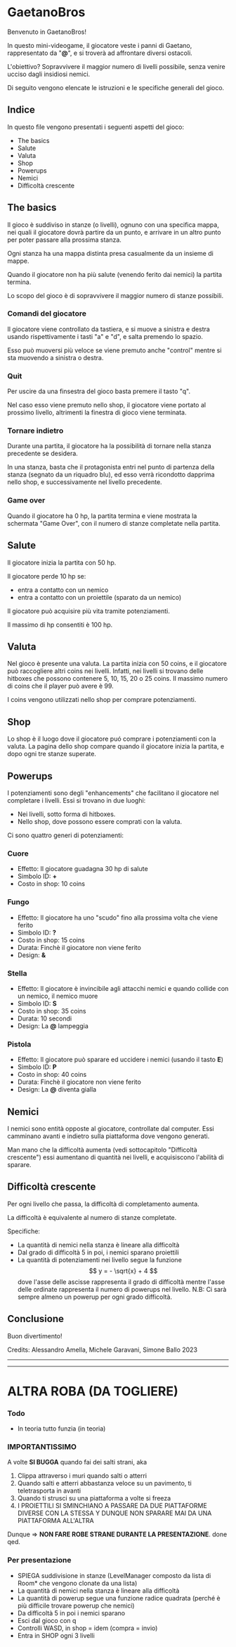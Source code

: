 # GaetanoBros

Benvenuto in GaetanoBros!

In questo mini-videogame, il giocatore veste i panni di Gaetano, rappresentato da "**@**", e si troverà ad affrontare diversi ostacoli.

L'obiettivo? Sopravvivere il maggior numero di livelli possibile, senza venire ucciso dagli insidiosi nemici.

Di seguito vengono elencate le istruzioni e le specifiche generali del gioco.

## Indice

In questo file vengono presentati i seguenti aspetti del gioco:
* The basics
* Salute
* Valuta
* Shop
* Powerups
* Nemici
* Difficoltà crescente

## The basics

Il gioco è suddiviso in stanze (o livelli), ognuno con una specifica mappa, nei quali il giocatore dovrà partire da un punto, e arrivare in un altro punto per poter passare alla prossima stanza.

Ogni stanza ha una mappa distinta presa casualmente da un insieme di mappe.

Quando il giocatore non ha più salute (venendo ferito dai nemici) la partita termina.

Lo scopo del gioco è di sopravvivere il maggior numero di stanze possibili.

### Comandi del giocatore
Il giocatore viene controllato da tastiera, e si muove a sinistra e destra usando rispettivamente i tasti "a" e "d", e salta premendo lo spazio.

Esso può muoversi più veloce se viene premuto anche "control" mentre si sta muovendo a sinistra o destra.

### Quit
Per uscire da una finsestra del gioco basta premere il tasto "q".

Nel caso esso viene premuto nello shop, il giocatore viene portato al prossimo livello, altrimenti la finestra di gioco viene terminata.

### Tornare indietro
Durante una partita, il giocatore ha la possibilità di tornare nella stanza precedente se desidera.

In una stanza, basta che il protagonista entri nel punto di partenza della stanza (segnato da un riquadro blu), ed esso verrà ricondotto dapprima nello shop, e successivamente nel livello precedente.

### Game over
Quando il giocatore ha 0 hp, la partita termina e viene mostrata la schermata "Game Over", con il numero di stanze completate nella partita.

## Salute

Il giocatore inizia la partita con 50 hp.

Il giocatore perde 10 hp se:
* entra a contatto con un nemico
* entra a contatto con un proiettile (sparato da un nemico)

Il giocatore può acquisire più vita tramite potenziamenti.

Il massimo di hp consentiti è 100 hp.

## Valuta

Nel gioco è presente una valuta. La partita inizia con 50 coins, e il giocatore può raccogliere altri coins nei livelli. Infatti, nei livelli si trovano delle hitboxes che possono contenere 5, 10, 15, 20 o 25 coins. Il massimo numero di coins che il player può avere è 99.

I coins vengono utilizzati nello shop per comprare potenziamenti.

## Shop

Lo shop è il luogo dove il giocatore puó comprare i potenziamenti con la valuta. La pagina dello shop compare quando il giocatore inizia la partita, e dopo ogni tre stanze superate.

## Powerups

I potenziamenti sono degli "enhancements" che facilitano il giocatore nel completare i livelli. Essi si trovano in due luoghi:

* Nei livelli, sotto forma di hitboxes.
* Nello shop, dove possono essere comprati con la valuta.

Ci sono quattro generi di potenziamenti:

### Cuore
* Effetto: Il giocatore guadagna 30 hp di salute
* Simbolo ID: **+**
* Costo in shop: 10 coins

### Fungo
* Effetto: Il giocatore ha uno "scudo" fino alla prossima volta che viene ferito
* Simbolo ID: **?**
* Costo in shop: 15 coins
* Durata: Finchè il giocatore non viene ferito
* Design: **&**

### Stella
* Effetto: Il giocatore è invincibile agli attacchi nemici e quando collide con un nemico, il nemico muore
* Simbolo ID: **S**
* Costo in shop: 35 coins
* Durata: 10 secondi
* Design: La **@** lampeggia

### Pistola

* Effetto: Il giocatore può sparare ed uccidere i nemici (usando il tasto **E**)
* Simbolo ID: **P**
* Costo in shop: 40 coins
* Durata: Finchè il giocatore non viene ferito
* Design: La **@** diventa gialla

## Nemici

I nemici sono entità opposte al giocatore, controllate dal computer. Essi camminano avanti e indietro sulla piattaforma dove vengono generati.

Man mano che la difficoltà aumenta (vedi sottocapitolo "Difficoltà crescente") essi aumentano di quantità nei livelli, e acquisiscono l'abilità di sparare.


## Difficoltà crescente

Per ogni livello che passa, la difficoltà di completamento aumenta.

La difficoltà è equivalente al numero di stanze completate.

Specifiche:
* La quantità di nemici nella stanza è lineare alla difficoltà
* Dal grado di difficoltà 5 in poi, i nemici sparano proiettili
* La quantità di potenziamenti nei livello segue la funzione $$ y = - \sqrt{x} + 4  $$ 
dove l'asse delle ascisse rappresenta il grado di difficoltà mentre l'asse delle ordinate rappresenta il numero di powerups nel livello.
N.B: Ci sarà sempre almeno un powerup per ogni grado difficoltà.

## Conclusione

Buon divertimento!

Credits: Alessandro Amella, Michele Garavani, Simone Ballo
2023

----
____






# ALTRA ROBA (DA TOGLIERE)


### Todo

-   In teoria tutto funzia (in teoria)

### IMPORTANTISSIMO

A volte **SI BUGGA** quando fai dei salti strani, aka

1. Clippa attraverso i muri quando salti o atterri
2. Quando salti e atterri abbastanza veloce su un pavimento, ti teletrasporta in avanti
3. Quando ti strusci su una piattaforma a volte si freeza
4. I PROIETTILI SI SMINCHIANO A PASSARE DA DUE PIATTAFORME DIVERSE CON LA STESSA Y DUNQUE NON SPARARE MAI DA UNA PIATTAFORMA ALL'ALTRA

Dunque => **NON FARE ROBE STRANE DURANTE LA PRESENTAZIONE**. done qed.

### Per presentazione

-   SPIEGA suddivisione in stanze (LevelManager composto da lista di Room\* che vengono clonate da una lista)
-   La quantità di nemici nella stanza è lineare alla difficoltà
-   La quantità di powerup segue una funzione radice quadrata (perché è più difficile trovare powerup che nemici)
-   Da difficoltà 5 in poi i nemici sparano
-   Esci dal gioco con q
-   Controlli WASD, in shop = idem (compra = invio)
-   Entra in SHOP ogni 3 livelli
